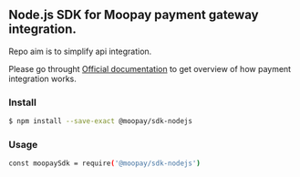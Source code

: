 ## Node.js SDK for Moopay payment gateway integration.

Repo aim is to simplify api integration.

Please go throught [Official documentation](https://docs.moopay.live) to get overview of how payment integration works.

### Install

```sh
$ npm install --save-exact @moopay/sdk-nodejs
```

### Usage

```sh
const moopaySdk = require('@moopay/sdk-nodejs')
```
